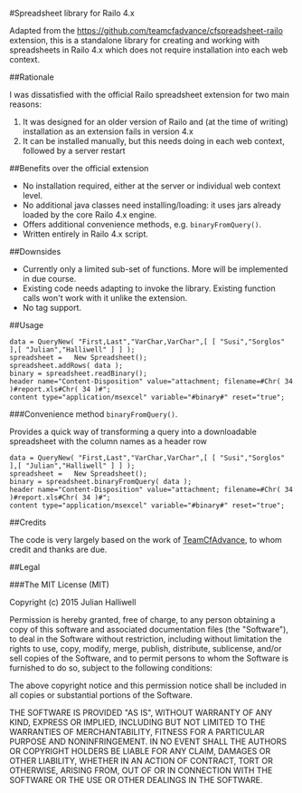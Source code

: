 #Spreadsheet library for Railo 4.x

Adapted from the https://github.com/teamcfadvance/cfspreadsheet-railo extension, this is a standalone library for creating and working with spreadsheets in Railo 4.x which does not require installation into each web context.

##Rationale

I was dissatisfied with the official Railo spreadsheet extension for two main reasons:

1. It was designed for an older version of Railo and (at the time of writing) installation as an extension fails in version 4.x
2. It can be installed manually, but this needs doing in each web context, followed by a server restart

##Benefits over the official extension

- No installation required, either at the server or individual web context level.
- No additional java classes need installing/loading: it uses jars already loaded by the core Railo 4.x engine.
- Offers additional convenience methods, e.g. `binaryFromQuery()`.
- Written entirely in Railo 4.x script.

##Downsides

- Currently only a limited sub-set of functions. More will be implemented in due course.
- Existing code needs adapting to invoke the library. Existing function calls won't work with it unlike the extension.
- No tag support.

##Usage

```
data = QueryNew( "First,Last","VarChar,VarChar",[ [ "Susi","Sorglos" ],[ "Julian","Halliwell" ] ] );
spreadsheet	=	New Spreadsheet();
spreadsheet.addRows( data );
binary = spreadsheet.readBinary();
header name="Content-Disposition" value="attachment; filename=#Chr( 34 )#report.xls#Chr( 34 )#";
content type="application/msexcel" variable="#binary#" reset="true";
```

###Convenience method `binaryFromQuery()`.

Provides a quick way of transforming a query into a downloadable spreadsheet with the column names as a header row

```
data = QueryNew( "First,Last","VarChar,VarChar",[ [ "Susi","Sorglos" ],[ "Julian","Halliwell" ] ] );
spreadsheet	=	New Spreadsheet();
binary = spreadsheet.binaryFromQuery( data );
header name="Content-Disposition" value="attachment; filename=#Chr( 34 )#report.xls#Chr( 34 )#";
content type="application/msexcel" variable="#binary#" reset="true";
```

##Credits

The code is very largely based on the work of [TeamCfAdvance](https://github.com/teamcfadvance/), to whom credit and thanks are due.

##Legal

###The MIT License (MIT)

Copyright (c) 2015 Julian Halliwell

Permission is hereby granted, free of charge, to any person obtaining a copy of
this software and associated documentation files (the "Software"), to deal in
the Software without restriction, including without limitation the rights to
use, copy, modify, merge, publish, distribute, sublicense, and/or sell copies of
the Software, and to permit persons to whom the Software is furnished to do so,
subject to the following conditions:

The above copyright notice and this permission notice shall be included in all
copies or substantial portions of the Software.

THE SOFTWARE IS PROVIDED "AS IS", WITHOUT WARRANTY OF ANY KIND, EXPRESS OR
IMPLIED, INCLUDING BUT NOT LIMITED TO THE WARRANTIES OF MERCHANTABILITY, FITNESS
FOR A PARTICULAR PURPOSE AND NONINFRINGEMENT. IN NO EVENT SHALL THE AUTHORS OR
COPYRIGHT HOLDERS BE LIABLE FOR ANY CLAIM, DAMAGES OR OTHER LIABILITY, WHETHER
IN AN ACTION OF CONTRACT, TORT OR OTHERWISE, ARISING FROM, OUT OF OR IN
CONNECTION WITH THE SOFTWARE OR THE USE OR OTHER DEALINGS IN THE SOFTWARE.